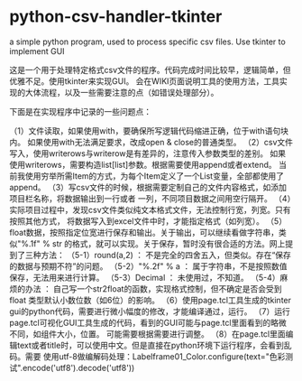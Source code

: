 # python-csv-handler-tkinter
a simple python program, used to process specific csv files. Use tkinter to implement GUI

这是一个用于处理特定格式csv文件的程序。代码完成时间比较早，逻辑简单，但优雅不足。使用tkinter来实现GUI。 会在WIKI页面说明工具的使用方法，工具实现的大体流程，以及一些需要注意的点（如错误处理部分）。

下面是在实现程序中记录的一些问题点：

（1）文件读取，如果使用with，要确保所写逻辑代码缩进正确，位于with语句块内。
     如果使用with无法满足要求，改成open & close的普通类型。
（2）csv文件写入，使用writerows与writerow是有差异的，注意传入参数类型的差别。
     如果使用writerows，需要构造list[list]参数。根据需要使用append或者extend。
	 当前我使用穷举所需Item的方式，为每个Item定义了一个List变量，全部都使用了append。
（3）写csv文件的时候，根据需要定制自己的文件内容格式，如添加项目栏名称，将数据输出到一行或者
     一列，不同项目数据之间用空行隔开。
（4）实际项目过程中，发现csv文件类似纯文本格式文件，无法控制行宽，列宽。只有按照其他方式，
     将数据写入到excel文件中时，才能指定格式（如列宽）。
（5）float数据，按照指定位宽进行保存和输出。关于输出，可以继续看做字符串，类似"%.1f" % str 
     的格式，就可以实现。关于保存，暂时没有很合适的方法。网上提到了三种方法：
	 （5-1）round(a,2) ： 不是完全的四舍五入，但类似。存在“保存的数据与预期不符”的问题。
	 （5-2）"%.2f" % a ： 属于字符串，不是按照数值保存，无法用来进行计算。
	 （5-3）Decimal    ： 未使用过，不知道。
	 （5-4）麻烦的办法 ： 自己写一个str2float的函数，实现格式控制，但不确定是否会受到float
	                      类型默认小数位数（如6位）的影响。
（6）使用page.tcl工具生成的tkinter gui的python代码，需要进行微小幅度的修改，才能编译通过，运行。
（7）运行page.tcl可视化GUI工具生成的代码，看到的GUI可能与page.tcl里面看到的略微不同，如组件大小，位置。
     可能需要根据需要进行调整。
（8）在page.tcl里面编辑text或者title时，可以使用中文。但是直接在python环境下运行程序，会看到乱码。需要
     使用utf-8做编解码处理：Labelframe01_Color.configure(text="色彩测试".encode('utf8').decode('utf8'))

